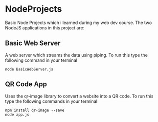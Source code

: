 # NodeProjects
Basic Node Projects which i learned during my web dev course. The two NodeJS applications in this project are:

## Basic Web Server
A web server which streams the data using piping. To run this type the following command in your terminal

```
node BasicWebServer.js
```

## QR Code App
Uses the qr-image library to convert a website into a QR code.
To run this type the following commands in your terminal

```
npm install qr-image --save
node app.js
```
